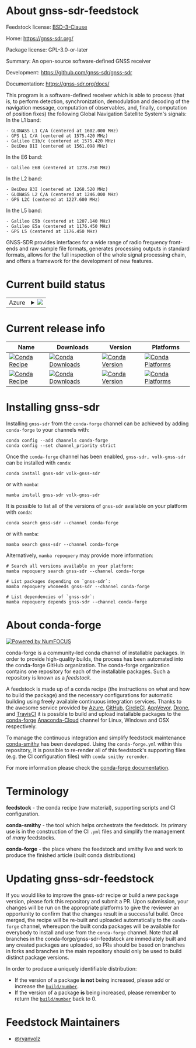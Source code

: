 About gnss-sdr-feedstock
========================

Feedstock license: [BSD-3-Clause](https://github.com/conda-forge/gnss-sdr-feedstock/blob/main/LICENSE.txt)

Home: https://gnss-sdr.org/

Package license: GPL-3.0-or-later

Summary: An open-source software-defined GNSS receiver

Development: https://github.com/gnss-sdr/gnss-sdr

Documentation: https://gnss-sdr.org/docs/

This program is a software-defined receiver which is able to process (that is, to perform detection, synchronization, demodulation and decoding of the navigation message, computation of observables, and, finally, computation of position fixes) the following Global Navigation Satellite System's signals:
In the L1 band:

    - GLONASS L1 C/A (centered at 1602.000 MHz)
    - GPS L1 C/A (centered at 1575.420 MHz)
    - Galileo E1b/c (centered at 1575.420 MHz)
    - BeiDou B1I (centered at 1561.098 MHz)

In the E6 band:

    - Galileo E6B (centered at 1278.750 MHz)

In the L2 band:

    - BeiDou B3I (centered at 1268.520 MHz)
    - GLONASS L2 C/A (centered at 1246.000 MHz)
    - GPS L2C (centered at 1227.600 MHz)

In the L5 band:

    - Galileo E5b (centered at 1207.140 MHz)
    - Galileo E5a (centered at 1176.450 MHz)
    - GPS L5 (centered at 1176.450 MHz)

GNSS-SDR provides interfaces for a wide range of radio frequency front-ends and raw sample file formats, generates processing outputs in standard formats, allows for the full inspection of the whole signal processing chain, and offers a framework for the development of new features.


Current build status
====================


<table>
    
  <tr>
    <td>Azure</td>
    <td>
      <details>
        <summary>
          <a href="https://dev.azure.com/conda-forge/feedstock-builds/_build/latest?definitionId=20079&branchName=main">
            <img src="https://dev.azure.com/conda-forge/feedstock-builds/_apis/build/status/gnss-sdr-feedstock?branchName=main">
          </a>
        </summary>
        <table>
          <thead><tr><th>Variant</th><th>Status</th></tr></thead>
          <tbody><tr>
              <td>linux_64</td>
              <td>
                <a href="https://dev.azure.com/conda-forge/feedstock-builds/_build/latest?definitionId=20079&branchName=main">
                  <img src="https://dev.azure.com/conda-forge/feedstock-builds/_apis/build/status/gnss-sdr-feedstock?branchName=main&jobName=linux&configuration=linux%20linux_64_" alt="variant">
                </a>
              </td>
            </tr><tr>
              <td>osx_64</td>
              <td>
                <a href="https://dev.azure.com/conda-forge/feedstock-builds/_build/latest?definitionId=20079&branchName=main">
                  <img src="https://dev.azure.com/conda-forge/feedstock-builds/_apis/build/status/gnss-sdr-feedstock?branchName=main&jobName=osx&configuration=osx%20osx_64_" alt="variant">
                </a>
              </td>
            </tr>
          </tbody>
        </table>
      </details>
    </td>
  </tr>
</table>

Current release info
====================

| Name | Downloads | Version | Platforms |
| --- | --- | --- | --- |
| [![Conda Recipe](https://img.shields.io/badge/recipe-gnss--sdr-green.svg)](https://anaconda.org/conda-forge/gnss-sdr) | [![Conda Downloads](https://img.shields.io/conda/dn/conda-forge/gnss-sdr.svg)](https://anaconda.org/conda-forge/gnss-sdr) | [![Conda Version](https://img.shields.io/conda/vn/conda-forge/gnss-sdr.svg)](https://anaconda.org/conda-forge/gnss-sdr) | [![Conda Platforms](https://img.shields.io/conda/pn/conda-forge/gnss-sdr.svg)](https://anaconda.org/conda-forge/gnss-sdr) |
| [![Conda Recipe](https://img.shields.io/badge/recipe-volk--gnss--sdr-green.svg)](https://anaconda.org/conda-forge/volk-gnss-sdr) | [![Conda Downloads](https://img.shields.io/conda/dn/conda-forge/volk-gnss-sdr.svg)](https://anaconda.org/conda-forge/volk-gnss-sdr) | [![Conda Version](https://img.shields.io/conda/vn/conda-forge/volk-gnss-sdr.svg)](https://anaconda.org/conda-forge/volk-gnss-sdr) | [![Conda Platforms](https://img.shields.io/conda/pn/conda-forge/volk-gnss-sdr.svg)](https://anaconda.org/conda-forge/volk-gnss-sdr) |

Installing gnss-sdr
===================

Installing `gnss-sdr` from the `conda-forge` channel can be achieved by adding `conda-forge` to your channels with:

```
conda config --add channels conda-forge
conda config --set channel_priority strict
```

Once the `conda-forge` channel has been enabled, `gnss-sdr, volk-gnss-sdr` can be installed with `conda`:

```
conda install gnss-sdr volk-gnss-sdr
```

or with `mamba`:

```
mamba install gnss-sdr volk-gnss-sdr
```

It is possible to list all of the versions of `gnss-sdr` available on your platform with `conda`:

```
conda search gnss-sdr --channel conda-forge
```

or with `mamba`:

```
mamba search gnss-sdr --channel conda-forge
```

Alternatively, `mamba repoquery` may provide more information:

```
# Search all versions available on your platform:
mamba repoquery search gnss-sdr --channel conda-forge

# List packages depending on `gnss-sdr`:
mamba repoquery whoneeds gnss-sdr --channel conda-forge

# List dependencies of `gnss-sdr`:
mamba repoquery depends gnss-sdr --channel conda-forge
```


About conda-forge
=================

[![Powered by
NumFOCUS](https://img.shields.io/badge/powered%20by-NumFOCUS-orange.svg?style=flat&colorA=E1523D&colorB=007D8A)](https://numfocus.org)

conda-forge is a community-led conda channel of installable packages.
In order to provide high-quality builds, the process has been automated into the
conda-forge GitHub organization. The conda-forge organization contains one repository
for each of the installable packages. Such a repository is known as a *feedstock*.

A feedstock is made up of a conda recipe (the instructions on what and how to build
the package) and the necessary configurations for automatic building using freely
available continuous integration services. Thanks to the awesome service provided by
[Azure](https://azure.microsoft.com/en-us/services/devops/), [GitHub](https://github.com/),
[CircleCI](https://circleci.com/), [AppVeyor](https://www.appveyor.com/),
[Drone](https://cloud.drone.io/welcome), and [TravisCI](https://travis-ci.com/)
it is possible to build and upload installable packages to the
[conda-forge](https://anaconda.org/conda-forge) [Anaconda-Cloud](https://anaconda.org/)
channel for Linux, Windows and OSX respectively.

To manage the continuous integration and simplify feedstock maintenance
[conda-smithy](https://github.com/conda-forge/conda-smithy) has been developed.
Using the ``conda-forge.yml`` within this repository, it is possible to re-render all of
this feedstock's supporting files (e.g. the CI configuration files) with ``conda smithy rerender``.

For more information please check the [conda-forge documentation](https://conda-forge.org/docs/).

Terminology
===========

**feedstock** - the conda recipe (raw material), supporting scripts and CI configuration.

**conda-smithy** - the tool which helps orchestrate the feedstock.
                   Its primary use is in the construction of the CI ``.yml`` files
                   and simplify the management of *many* feedstocks.

**conda-forge** - the place where the feedstock and smithy live and work to
                  produce the finished article (built conda distributions)


Updating gnss-sdr-feedstock
===========================

If you would like to improve the gnss-sdr recipe or build a new
package version, please fork this repository and submit a PR. Upon submission,
your changes will be run on the appropriate platforms to give the reviewer an
opportunity to confirm that the changes result in a successful build. Once
merged, the recipe will be re-built and uploaded automatically to the
`conda-forge` channel, whereupon the built conda packages will be available for
everybody to install and use from the `conda-forge` channel.
Note that all branches in the conda-forge/gnss-sdr-feedstock are
immediately built and any created packages are uploaded, so PRs should be based
on branches in forks and branches in the main repository should only be used to
build distinct package versions.

In order to produce a uniquely identifiable distribution:
 * If the version of a package **is not** being increased, please add or increase
   the [``build/number``](https://docs.conda.io/projects/conda-build/en/latest/resources/define-metadata.html#build-number-and-string).
 * If the version of a package **is** being increased, please remember to return
   the [``build/number``](https://docs.conda.io/projects/conda-build/en/latest/resources/define-metadata.html#build-number-and-string)
   back to 0.

Feedstock Maintainers
=====================

* [@ryanvolz](https://github.com/ryanvolz/)

